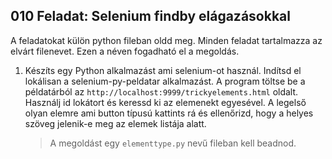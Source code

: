 ## 010 Feladat: Selenium findby elágazásokkal

A feladatokat külön python fileban oldd meg. Minden feladat tartalmazza az elvárt filenevet. Ezen a néven fogadható el a megoldás.

1) Készíts egy Python alkalmazást ami selenium-ot használ. Indítsd el lokálisan a selenium-py-peldatar alkalmazást. A program töltse be a példatárból az `http://localhost:9999/trickyelements.html` oldalt. Használj id lokátort és keressd ki az elemenekt egyesével. A legelső olyan elemre ami button típusú kattints rá és ellenőrizd, hogy a helyes szöveg jelenik-e meg az elemek listája alatt.
    > A megoldást egy `elementtype.py` nevű fileban kell beadnod.